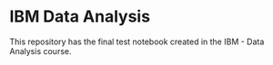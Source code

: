 # IBM Data Analysis
 This repository has the final test notebook created in the IBM - Data Analysis course.
